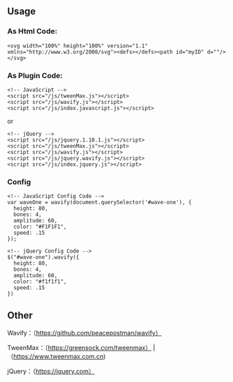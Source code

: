 ## Usage


### As Html Code:
```
<svg width="100%" height="100%" version="1.1" xmlns="http://www.w3.org/2000/svg"><defs></defs><path id="myID" d=""/></svg>
```

### As Plugin Code:

```
<!-- JavaScript -->
<script src="/js/tweenMax.js"></script>
<script src="/js/wavify.js"></script> 
<script src="/js/index.javascript.js"></script> 
```


or



```
<!-- jQuery -->
<script src="/js/jquery.1.10.1.js"></script>
<script src="/js/tweenMax.js"></script>
<script src="/js/wavify.js"></script>
<script src="/js/jquery.wavify.js"></script>
<script src="/js/index.jquery.js"></script> 
```

### Config
```
<!-- JavaScript Config Code -->
var waveOne = wavify(document.querySelector('#wave-one'), {
  height: 80,
  bones: 4,
  amplitude: 60,
  color: "#F1F1F1",
  speed: .15
});

<!-- jQuery Config Code -->
$("#wave-one").wavify({
  height: 80,
  bones: 4,
  amplitude: 60,
  color: "#f1f1f1",
  speed: .15
})
```


## Other
Wavify：（https://github.com/peacepostman/wavify）

TweenMax：（https://greensock.com/tweenmax） | （https://www.tweenmax.com.cn)

jQuery：（https://jquery.com）
